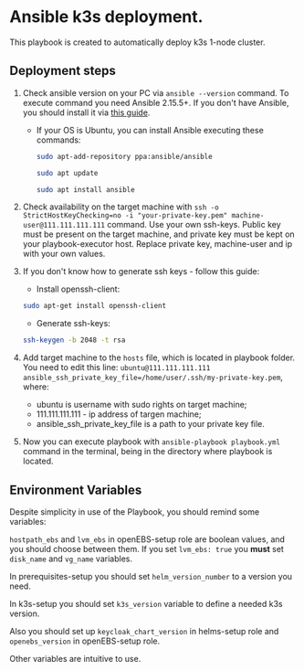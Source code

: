# Ansible k3s deployment.

This playbook is created to automatically deploy k3s 1-node cluster.

## Deployment steps

1) Check ansible version on your PC via `ansible --version` command. To execute command you need Ansible 2.15.5+. If you don't have Ansible, you should install it via [this guide](https://docs.ansible.com/ansible/latest/installation_guide/intro_installation.html).
    + If your OS is Ubuntu, you can install Ansible executing these commands: 
      ```bash
      sudo apt-add-repository ppa:ansible/ansible
      ```
      ```bash
      sudo apt update
      ```
      ```bash
      sudo apt install ansible
      ```
2) Check availability on the target machine with `ssh -o StrictHostKeyChecking=no -i "your-private-key.pem" machine-user@111.111.111.111` command. Use your own ssh-keys. Public key must be present on the target machine, and private key must be kept on your playbook-executor host.  Replace private key, machine-user and ip with your own values.
3) If you don't know how to generate ssh keys - follow this guide:
   + Install openssh-client:
   ```bash
   sudo apt-get install openssh-client
   ```
   + Generate ssh-keys:
   ```bash
   ssh-keygen -b 2048 -t rsa
   ```

4) Add target machine to the `hosts` file, which is located in playbook folder. You need to edit this line: `ubuntu@111.111.111.111 ansible_ssh_private_key_file=/home/user/.ssh/my-private-key.pem`, where:
   + ubuntu is username with sudo rights on target machine;
   + 111.111.111.111 - ip address of targen machine;
   + ansible_ssh_private_key_file is a path to your private key file.
5) Now you can execute playbook with `ansible-playbook playbook.yml` command in the terminal, being in the directory where playbook is located.

## Environment Variables

Despite simplicity in use of the Playbook, you should remind some variables:

`hostpath_ebs` and `lvm_ebs` in openEBS-setup role are boolean values, and you should choose between them. If you set `lvm_ebs: true` you **must** set `disk_name` and `vg_name` variables. 

In prerequisites-setup you should set `helm_version_number` to a version you need.

In k3s-setup you should set `k3s_version` variable to define a needed k3s version.

Also you should set up `keycloak_chart_version` in helms-setup role and `openebs_version` in openEBS-setup role.

Other variables are intuitive to use.
